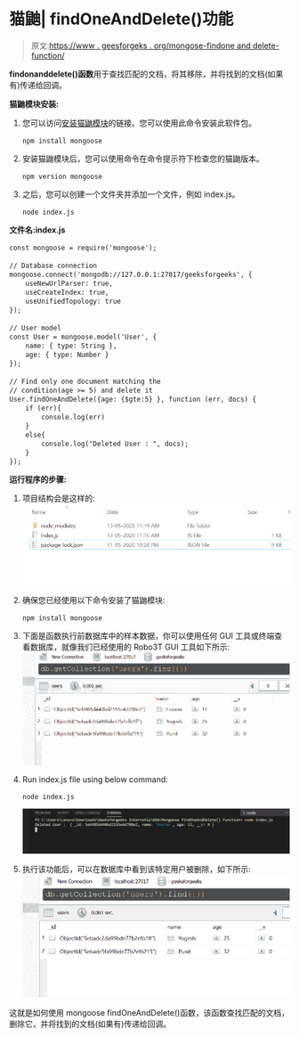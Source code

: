# 猫鼬| findOneAndDelete()功能

> 原文:[https://www . geesforgeks . org/mongose-findone and delete-function/](https://www.geeksforgeeks.org/mongoose-findoneanddelete-function/)

**findonanddelete()函数**用于查找匹配的文档，将其移除，并将找到的文档(如果有)传递给回调。

**猫鼬模块安装:**

1.  您可以访问[安装猫鼬模块](https://www.npmjs.com/package/mongoose)的链接。您可以使用此命令安装此软件包。

    ```
    npm install mongoose
    ```

2.  安装猫鼬模块后，您可以使用命令在命令提示符下检查您的猫鼬版本。

    ```
    npm version mongoose
    ```

3.  之后，您可以创建一个文件夹并添加一个文件，例如 index.js。

    ```
    node index.js
    ```

**文件名:index.js**

```
const mongoose = require('mongoose');

// Database connection
mongoose.connect('mongodb://127.0.0.1:27017/geeksforgeeks', {
    useNewUrlParser: true,
    useCreateIndex: true,
    useUnifiedTopology: true
});

// User model
const User = mongoose.model('User', {
    name: { type: String },
    age: { type: Number }
});

// Find only one document matching the
// condition(age >= 5) and delete it
User.findOneAndDelete({age: {$gte:5} }, function (err, docs) {
    if (err){
        console.log(err)
    }
    else{
        console.log("Deleted User : ", docs);
    }
});
```

**运行程序的步骤:**

1.  项目结构会是这样的:
    ![](img/7a8bb900cde42596dcffe9fdd33dc0a1.png)
2.  确保您已经使用以下命令安装了猫鼬模块:

    ```
    npm install mongoose
    ```

3.  下面是函数执行前数据库中的样本数据，你可以使用任何 GUI 工具或终端查看数据库，就像我们已经使用的 Robo3T GUI 工具如下所示:
    ![Database](img/6066afe8503e50ef0837bb187756b05c.png)
4.  Run index.js file using below command:

    ```
    node index.js
    ```

    ![](img/ba2799534552eabccc1c1c1456736285.png)

5.  执行该功能后，可以在数据库中看到该特定用户被删除，如下所示:
    ![new Database](img/a8cf511c4416453fa713b7333accf4d9.png)

这就是如何使用 mongoose findOneAndDelete()函数，该函数查找匹配的文档，删除它，并将找到的文档(如果有)传递给回调。